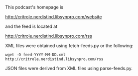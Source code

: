 This podcast's homepage is

http://critrole.nerdistind.libsynpro.com/website

and the feed is located at

http://critrole.nerdistind.libsynpro.com/rss

XML files were obtained using fetch-feeds.py or the following:

    wget -O feed-YYYY-MM-DD.xml http://critrole.nerdistind.libsynpro.com/rss

JSON files were derived from XML files using parse-feeds.py.
